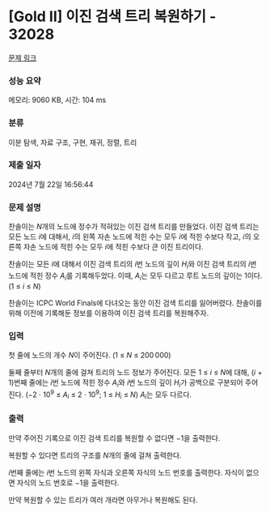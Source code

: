 # [Gold II] 이진 검색 트리 복원하기 - 32028 

[문제 링크](https://www.acmicpc.net/problem/32028) 

### 성능 요약

메모리: 9060 KB, 시간: 104 ms

### 분류

이분 탐색, 자료 구조, 구현, 재귀, 정렬, 트리

### 제출 일자

2024년 7월 22일 16:56:44

### 문제 설명

<p>찬솔이는 <em>N</em>개의 노드에 정수가 적혀있는 이진 검색 트리를 만들었다. 이진 검색 트리는 모든 노드 <em>i</em>에 대해서, <em>i</em>의 왼쪽 자손 노드에 적힌 수는 모두 <em>i</em>에 적힌 수보다 작고, <em>i</em>의 오른쪽 자손 노드에 적힌 수는 모두 <em>i</em>에 적힌 수보다 큰 이진 트리이다.</p>

<p>찬솔이는 모든 <em>i</em>에 대해서 이진 검색 트리의 <em>i</em>번 노드의 깊이 <em>H</em><sub><em>i</em></sub>와 이진 검색 트리의 <em>i</em>번 노드에 적힌 정수 <em>A</em><sub><em>i</em></sub>를 기록해두었다. 이때, <em>A</em><sub><em>i</em></sub>는 모두 다르고 루트 노드의 깊이는 1이다. (1 ≤ <em>i</em> ≤ <em>N</em>)</p>

<p>찬솔이는 ICPC World Finals에 다녀오는 동안 이진 검색 트리를 잃어버렸다. 찬솔이를 위해 이전에 기록해둔 정보를 이용하여 이진 검색 트리를 복원해주자.</p>

### 입력 

 <p>첫 줄에 노드의 개수 <em>N</em>이 주어진다. (1 ≤ <em>N</em> ≤ 200 000)</p>

<p>둘째 줄부터 <em>N</em>개의 줄에 걸쳐 트리의 노드 정보가 주어진다. 모든 1 ≤ <em>i</em> ≤ <em>N</em>에 대해, (<em>i</em> + 1)번째 줄에는 <em>i</em>번 노드에 적힌 정수 <em>A</em><sub><em>i</em></sub>와 <em>i</em>번 노드의 깊이 <em>H</em><sub><em>i</em></sub>가 공백으로 구분되어 주어진다. (−2 ⋅ 10<sup>9</sup> ≤ <em>A</em><sub><em>i</em></sub> ≤ 2 ⋅ 10<sup>9</sup>; 1 ≤ <em>H</em><sub><em>i</em></sub> ≤ <em>N</em>) <em>A</em><sub><em>i</em></sub>는 모두 다르다.</p>

### 출력 

 <p>만약 주어진 기록으로 이진 검색 트리를 복원할 수 없다면 −1을 출력한다.</p>

<p>복원할 수 있다면 트리의 구조를 <em>N</em>개의 줄에 걸쳐 출력한다.</p>

<p><em>i</em>번째 줄에는 <em>i</em>번 노드의 왼쪽 자식과 오른쪽 자식의 노드 번호를 출력한다. 자식이 없으면 자식의 노드 번호로 −1을 출력한다.</p>

<p>만약 복원할 수 있는 트리가 여러 개라면 아무거나 복원해도 된다.</p>

